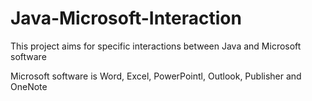 # Java-Microsoft-Interaction

This project aims for specific interactions between Java and Microsoft software

Microsoft software is Word, Excel, PowerPointl, Outlook, Publisher and OneNote
